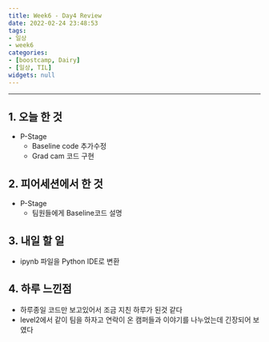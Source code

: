 ```yaml
---
title: Week6 - Day4 Review
date: 2022-02-24 23:48:53
tags:
- 일상
- week6
categories:
- [boostcamp, Dairy]
- [일상, TIL]
widgets: null
---
```

***
## 1. 오늘 한 것
* P-Stage
  * Baseline code 추가수정
  * Grad cam 코드 구현

## 2. 피어세션에서 한 것
* P-Stage
  * 팀원들에게 Baseline코드 설명

## 3. 내일 할 일
* ipynb 파일을 Python IDE로 변환

## 4. 하루 느낀점
* 하루종일 코드만 보고있어서 조금 지친 하루가 된것 같다
* level2에서 같이 팀을 하자고 연락이 온 캠퍼들과 이야기를 나누었는데 긴장되어 보였다